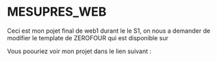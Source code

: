 # MESUPRES_WEB
Ceci est mon pojet final de web1 durant le le S1, on nous a demander de modifier le template de ZEROFOUR qui est disponible sur 

Vous poouriez voir mon projet dans le lien suivant : 
